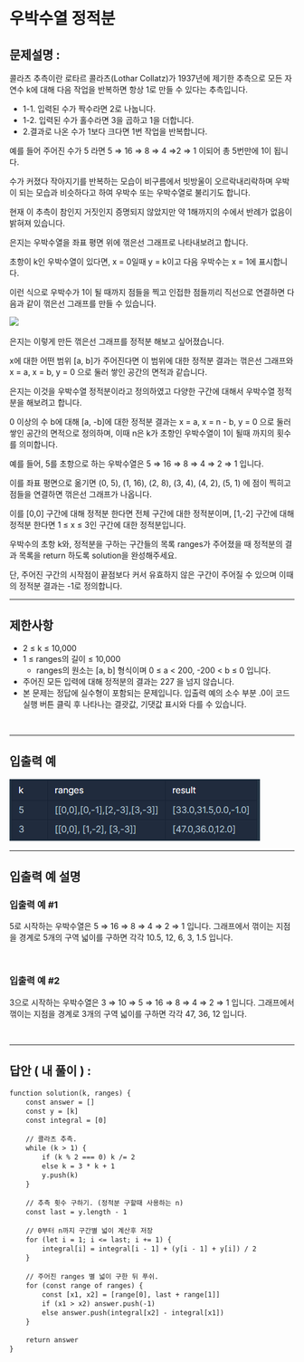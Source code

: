 # 우박수열 정적분

## 문제설명 :

콜라츠 추측이란 로타르 콜라츠(Lothar Collatz)가 1937년에 제기한 추측으로 모든 자연수 k에 대해 다음 작업을 반복하면 항상 1로 만들 수 있다는 추측입니다.

- 1-1. 입력된 수가 짝수라면 2로 나눕니다.
- 1-2. 입력된 수가 홀수라면 3을 곱하고 1을 더합니다.
- 2.결과로 나온 수가 1보다 크다면 1번 작업을 반복합니다.

예를 들어 주어진 수가 5 라면 5 ⇒ 16 ⇒ 8 ⇒ 4 ⇒2 ⇒ 1 이되어 총 5번만에 1이 됩니다.

수가 커졌다 작아지기를 반복하는 모습이 비구름에서 빗방울이 오르락내리락하며 우박이 되는 모습과 비슷하다고 하여 우박수 또는 우박수열로 불리기도 합니다.

현재 이 추측이 참인지 거짓인지 증명되지 않았지만 약 1해까지의 수에서 반례가 없음이 밝혀져 있습니다.

은지는 우박수열을 좌표 평면 위에 꺾은선 그래프로 나타내보려고 합니다.

초항이 k인 우박수열이 있다면, x = 0일때 y = k이고 다음 우박수는 x = 1에 표시합니다.

이런 식으로 우박수가 1이 될 때까지 점들을 찍고 인접한 점들끼리 직선으로 연결하면 다음과 같이 꺾은선 그래프를 만들 수 있습니다.

<img src='https://grepp-programmers.s3.ap-northeast-2.amazonaws.com/files/production/2d71eb1d-3d66-4046-93ce-2e8b7586bb96/%EA%B7%B8%EB%A6%BC.png'>

은지는 이렇게 만든 꺾은선 그래프를 정적분 해보고 싶어졌습니다.

x에 대한 어떤 범위 [a, b]가 주어진다면 이 범위에 대한 정적분 결과는 꺾은선 그래프와 x = a, x = b, y = 0 으로 둘러 쌓인 공간의 면적과 같습니다.

은지는 이것을 우박수열 정적분이라고 정의하였고 다양한 구간에 대해서 우박수열 정적분을 해보려고 합니다.

0 이상의 수 b에 대해 [a, -b]에 대한 정적분 결과는 x = a, x = n - b, y = 0 으로 둘러 쌓인 공간의 면적으로 정의하며, 이때 n은 k가 초항인 우박수열이 1이 될때 까지의 횟수를 의미합니다.

예를 들어, 5를 초항으로 하는 우박수열은 5 ⇒ 16 ⇒ 8 ⇒ 4 ⇒ 2 ⇒ 1 입니다.

이를 좌표 평면으로 옮기면 (0, 5), (1, 16), (2, 8), (3, 4), (4, 2), (5, 1) 에 점이 찍히고 점들을 연결하면 꺾은선 그래프가 나옵니다.

이를 [0,0] 구간에 대해 정적분 한다면 전체 구간에 대한 정적분이며, [1,-2] 구간에 대해 정적분 한다면 1 ≤ x ≤ 3인 구간에 대한 정적분입니다.

우박수의 초항 k와, 정적분을 구하는 구간들의 목록 ranges가 주어졌을 때 정적분의 결과 목록을 return 하도록 solution을 완성해주세요.

단, 주어진 구간의 시작점이 끝점보다 커서 유효하지 않은 구간이 주어질 수 있으며 이때의 정적분 결과는 -1로 정의합니다.

---

## 제한사항

- 2 ≤ k ≤ 10,000
- 1 ≤ ranges의 길이 ≤ 10,000
  - ranges의 원소는 [a, b] 형식이며 0 ≤ a < 200, -200 < b ≤ 0 입니다.
- 주어진 모든 입력에 대해 정적분의 결과는 227 을 넘지 않습니다.
- 본 문제는 정답에 실수형이 포함되는 문제입니다. 입출력 예의 소수 부분 .0이 코드 실행 버튼 클릭 후 나타나는 결괏값, 기댓값 표시와 다를 수 있습니다.

<br/>

---

## 입출력 예

<img src ='우박수열 정적분.png'>

<br/>

---

## 입출력 예 설명

### 입출력 예 #1

5로 시작하는 우박수열은 5 ⇒ 16 ⇒ 8 ⇒ 4 ⇒ 2 ⇒ 1 입니다. 그래프에서 꺾이는 지점을 경계로 5개의 구역 넓이를 구하면 각각 10.5, 12, 6, 3, 1.5 입니다.

<br/>

### 입출력 예 #2

3으로 시작하는 우박수열은 3 ⇒ 10 ⇒ 5 ⇒ 16 ⇒ 8 ⇒ 4 ⇒ 2 ⇒ 1 입니다. 그래프에서 꺾이는 지점을 경계로 3개의 구역 넓이를 구하면 각각 47, 36, 12 입니다.

<br/>

---

## 답안 ( 내 풀이 ) :

```
function solution(k, ranges) {
    const answer = []
    const y = [k]
    const integral = [0]

    // 콜라츠 추측.
    while (k > 1) {
        if (k % 2 === 0) k /= 2
        else k = 3 * k + 1
        y.push(k)
    }

    // 추측 횟수 구하기. (정적분 구할때 사용하는 n)
    const last = y.length - 1

    // 0부터 n까지 구간별 넓이 계산후 저장
    for (let i = 1; i <= last; i += 1) {
        integral[i] = integral[i - 1] + (y[i - 1] + y[i]) / 2
    }

    // 주어진 ranges 별 넓이 구한 뒤 푸쉬.
    for (const range of ranges) {
        const [x1, x2] = [range[0], last + range[1]]
        if (x1 > x2) answer.push(-1)
        else answer.push(integral[x2] - integral[x1])
    }

    return answer
}
```
